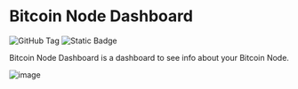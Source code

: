 # Bitcoin Node Dashboard
![GitHub Tag](https://img.shields.io/github/v/tag/montejojorge/bitcoin-node-dashboard)
![Static Badge](https://img.shields.io/badge/PRs-welcome-brightgreen.svg)

Bitcoin Node Dashboard is a dashboard to see info about your Bitcoin Node.

![image](https://github.com/user-attachments/assets/d7dc4e30-7f24-4730-a7e7-7e0c86a5db26)
